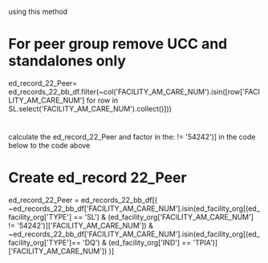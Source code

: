 using this method 

# For peer group remove UCC and standalones only
ed_record_22_Peer= ed_records_22_bb_df.filter(~col('FACILITY_AM_CARE_NUM').isin([row['FACILITY_AM_CARE_NUM'] for row in SL.select('FACILITY_AM_CARE_NUM').collect()]))
#

calculate the ed_record_22_Peer and factor in the:  != '54242')] in the code below to the code above
# Create ed_record 22_Peer
ed_record_22_Peer = ed_records_22_bb_df[(
    ~ed_records_22_bb_df['FACILITY_AM_CARE_NUM'].isin(ed_facility_org[(ed_facility_org['TYPE'] == 'SL') & (ed_facility_org['FACILITY_AM_CARE_NUM'] != '54242')]['FACILITY_AM_CARE_NUM'])
    & ~ed_records_22_bb_df['FACILITY_AM_CARE_NUM'].isin(ed_facility_org[(ed_facility_org['TYPE']== 'DQ') & (ed_facility_org['IND'] == 'TPIA')]['FACILITY_AM_CARE_NUM'])
)]

